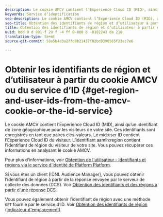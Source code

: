```yaml
---
description: Le cookie AMCV contient l’Experience Cloud ID (MID), ainsi qu’un identifiant de zone géographique pour les visiteurs de votre site. Ces identifiants sont enregistrés en tant que paires clés-valeurs. L'utilisateur mid - id détient l'identifiant Experience Cloud ID du visiteur. L'identifiant de région aamlh contient l'identifiant de région des visiteurs de votre site. Vous pouvez récupérer ces informations en analysant le cookie AMCV.
keywords: Service d’identification
seo-description: Le cookie AMCV contient l’Experience Cloud ID (MID), ainsi qu’un identifiant de zone géographique pour les visiteurs de votre site. Ces identifiants sont enregistrés en tant que paires clés-valeurs. L'utilisateur mid - id détient l'identifiant Experience Cloud ID du visiteur. L'identifiant de région aamlh contient l'identifiant de région des visiteurs de votre site. Vous pouvez récupérer ces informations en analysant le cookie AMCV.
seo-title: Obtention des identifiants de région et d’utilisateur à partir du cookie AMCV et du service d’ID
title: Obtention des identifiants de région et d’utilisateur à partir du cookie AMCV et du service d’ID
uuid: bdd 9 d 001-f 29 f -4 ff 0-800 b -8182243 da 218
translation-type: tm+mt
source-git-commit: 50a5b4d3a27fd8b21437f02bd9390565f23ac7e6

---
```



# Obtenir les identifiants de région et d’utilisateur à partir du cookie AMCV ou du service d’ID {#get-region-and-user-ids-from-the-amcv-cookie-or-the-id-service}

Le cookie AMCV contient l’Experience Cloud ID (MID), ainsi qu’un identifiant de zone géographique pour les visiteurs de votre site. Ces identifiants sont enregistrés en tant que paires clés-valeurs. Le mid:user ID contient l’Experience Cloud ID du visiteur. L’identifiant aamlh:region contient l’identifiant de région du visiteur de votre site. Vous pouvez récupérer ces informations en analysant le cookie AMCV.

Pour plus d&#39;informations, voir [Obtention de l&#39;utilisateur - Identifiants et régions via le service d&#39;identité de Platform Platform](https://marketing.adobe.com/resources/help/en_US/aam/dcs-mcid-ids.html).

Si vous êtes un client [!DNL Audience Manager], vous pouvez obtenir l’identifiant de région à partir de la réponse envoyée par le serveur de collecte des données (DCS). Voir [Obtention des identifiants et des régions à partir d’une réponse DCS](https://marketing.adobe.com/resources/help/en_US/aam/dcs-aam-ids.html).

Vous pouvez également obtenir l’identifiant de région avec une méthode `GET` fournie par le service d’ID. Voir [Obtention des identifiants de région (indicateur d&#39;emplacement)](../library/get-set/getlocationhint.md#reference-a761030ff06c4439946bb56febf42d4c).

